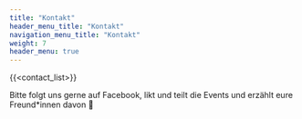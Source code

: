 ```yaml
---
title: "Kontakt"
header_menu_title: "Kontakt"
navigation_menu_title: "Kontakt"
weight: 7
header_menu: true
---
```


{{<contact_list>}}

Bitte folgt uns gerne auf Facebook, likt und teilt die Events und erzählt eure Freund*innen davon 🤗
